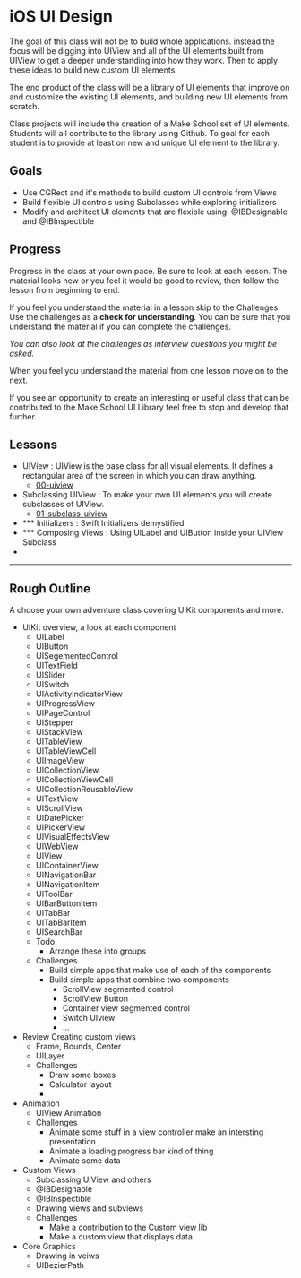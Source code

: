 # iOS UI Design

The goal of this class will not be to build whole applications. instead the
focus will be digging into UIView and all of the UI elements built from UIView
to get a deeper understanding into how they work. Then to apply these ideas
to build new custom UI elements.

The end product of the class will be a library of UI elements that improve on
and customize the existing UI elements, and building new UI elements from
scratch.

Class projects will include the creation of a Make School set of UI elements.
Students will all contribute to the library using Github. To goal for each
student is to provide at least on new and unique UI element to the library.

## Goals

- Use CGRect and it's methods to build custom UI controls from Views
- Build flexible UI controls using Subclasses while exploring initializers
- Modify and architect UI elements that are flexible using: @IBDesignable and
@IBInspectible

## Progress

Progress in the class at your own pace. Be sure to look at each lesson. The
material looks new or you feel it would be good to review, then follow the
lesson from beginning to end.

If you feel you understand the material in a lesson skip to the Challenges. Use
the challenges as a **check for understanding**. You can be sure that you
understand the material if you can complete the challenges.

_You can also look at the challenges as interview questions you might be asked._

When you feel you understand the material from one lesson move on to the next.

If you see an opportunity to create an interesting or useful class that can be
contributed to the Make School UI Library feel free to stop and develop that
further.

## Lessons

- UIView : UIView is the base class for all visual elements. It defines a
rectangular area of the screen in which you can draw anything.
  - [00-uiview](00-uiview)
- Subclassing UIView : To make your own UI elements you will create subclasses
of UIView.
  - [01-subclass-uiview](01-subclass-uiview)
- *** Initializers : Swift Initializers demystified
- *** Composing Views : Using UILabel and UIButton inside your UIView Subclass
- 

-------------------------------

## Rough Outline

A choose your own adventure class covering UIKit components and more.

- UIKit overview, a look at each component
    - UILabel
    - UIButton
    - UISegementedControl
    - UITextField
    - UISlider
    - UISwitch
    - UIActivityIndicatorView
    - UIProgressView
    - UIPageControl
    - UIStepper
    - UIStackView
    - UITableView
    - UITableViewCell
    - UIImageView
    - UICollectionView
    - UICollectionViewCell
    - UICollectionReusableView
    - UITextView
    - UIScrollView
    - UIDatePicker
    - UIPickerView
    - UIVisualEffectsView
    - UIWebView
    - UIView
    - UIContainerView
    - UINavigationBar
    - UINavigationItem
    - UIToolBar
    - UIBarButtonItem
    - UITabBar
    - UITabBarItem
    - UISearchBar
    - Todo
        - Arrange these into groups
    - Challenges
        - Build simple apps that make use of each of the components
        - Build simple apps that combine two components
            - ScrollView segmented control
            - ScrollView Button
            - Container view segmented control
            - Switch UIview
            - ...
- Review Creating custom views
    - Frame, Bounds, Center
    - UILayer
    - Challenges
        - Draw some boxes
        - Calculator layout
        -
- Animation
    - UIView Animation
    - Challenges
        - Animate some stuff in a view controller make an intersting presentation
        - Animate a loading progress bar kind of thing
        - Animate some data
- Custom Views
    - Subclassing UIView and others
    - @IBDesignable
    - @IBInspectible
    - Drawing views and subviews
    - Challenges
        - Make a contribution to the Custom view lib
        - Make a custom view that displays data
- Core Graphics
    - Drawing in veiws
    - UIBezierPath
